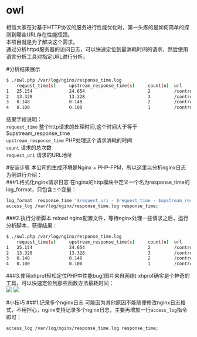 # owl
相信大家在对基于HTTP协议的服务进行性能优化时，第一头疼的是如何简单的探测到哪些URL存在性能瓶颈。<br>
本项目就是为了解决这个需求。<br>
通过分析httpd服务器的访问日志，可以快速定位到最消耗时间的请求，然后使用语言分析工具对指定URL进行分析。<br>

#分析结果展示
``` bash
$ ./owl.php /var/log/nginx/response_time.log 
    request_time(s)     upstream_response_time(s)     count(n)  url       
1   25.154              24.654                        2         /controller/action1
2   13.328              13.328                        3         /controller/action2
3   0.148               0.148                         2         /controller/action3
4   0.100               0.100                         1         /controller/action4   
```
结果字段说明：<br>
    `request_time` 整个http请求的处理时间,这个时间大于等于$upstream_response_time<br>
    `upstream_response_time`  PHP处理这个请求消耗的时间<br>
    `count` 请求的总次数<br>
    `request_uri`  请求的URL地址<br>
    
#安装步骤
本公司的生成环境是Nginx + PHP-FPM，所以这里以分析nginx日志为例进行介绍：<br>
###1.格式化nginx请求日志
在nginx的http模块中定义一个名为response_time的log_format，只包含`三个`变量：<br>

``` bash
log_format  response_time '$request_uri - $request_time - $upstream_response_time';
access_log /var/log/nginx/response_time.log response_time;
```

###2.执行分析脚本
reload nginx配置文件，等待nginx处理一些请求之后，运行分析脚本，获得结果：<br>
``` bash
$ ./owl.php /var/log/nginx/response_time.log 
    request_time(s)     upstream_response_time(s)     count(n)  url       
1   25.154              24.654                        2         /controller/action1
2   13.328              13.328                        3         /controller/action2
3   0.148               0.148                         2         /controller/action3
4   0.100               0.100                         1         /controller/action4
```
###3.使用xhprof轻松定位PHP中性能bug(图片来自网络)
xhprof确实是个神奇的工具，可以快速定位到那些函数方法最耗时间：<br>
![](https://raw.githubusercontent.com/freemanCD/owl/master/Images/xhprof-2.jpg)
![](https://raw.githubusercontent.com/freemanCD/owl/master/Images/xhprof-1.jpg)

#小技巧
###1.记录多个nginx日志
可能因为其他原因不能随便修改nginx日志格式，不用担心，nginx支持记录多个nginx日志，主要再增加一行`access_log`指令即可：<br>
``` bash
access_log /var/log/nginx/response_time.log response_time;
```

